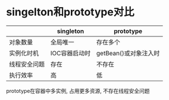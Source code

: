 # singelton和prototype对比

||singleton|prototype
--|--|--
对象数量|全局唯一|存在多个
实例化时机|IOC容器启动时|getBean()或对象注入时
线程安全问题|存在|不存在
执行效率|高|低

prototype在容器中多实例, 占用更多资源, 不存在线程安全问题
